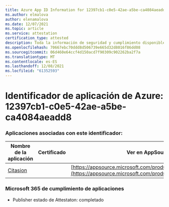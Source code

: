 ```yaml
---
title: Azure App ID Information for 12397cb1-c0e5-42ae-a5be-ca4084aeadd8
ms.author: elmalova
author: elenamalova
ms.date: 12/07/2021
ms.topic: article
ms.service: attestation
certification_type: attested
description: Toda la información de seguridad y cumplimiento disponible para 12397cb1-c0e5-42ae-a5be-ca4084aeadd8.
ms.openlocfilehash: 70667ebc70ddd8d506739e665d32d8016f86dd08
ms.sourcegitcommit: 06d460e64ccf4d150acd7f90309c902262ba2f7a
ms.translationtype: MT
ms.contentlocale: es-ES
ms.lasthandoff: 12/08/2021
ms.locfileid: "61352593"
---
```

# <a name="azure-app-id-12397cb1-c0e5-42ae-a5be-ca4084aeadd8"></a>Identificador de aplicación de Azure: 12397cb1-c0e5-42ae-a5be-ca4084aeadd8


### <a name="apps-associated-with-this-id"></a>Aplicaciones asociadas con este identificador:
| **Nombre de la aplicación** | **Certificado** | **Ver en AppSource** |
|--------------|---------------|-----------------------|
| [Citasion](https://docs.microsoft.com/microsoft-365-app-certification/forward/WA200003530) |  | [https://appsource.microsoft.com/product/office/WA200003530](https://appsource.microsoft.com/product/office/WA200003530) |

### <a name="microsoft-365-app-compliance-status"></a>Microsoft 365 de cumplimiento de aplicaciones
- Publisher estado de Attestaton: completado
